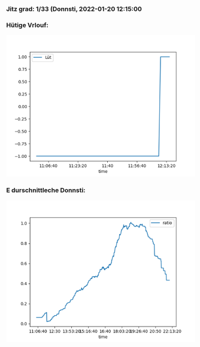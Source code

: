 ### Jitz grad: 1/33 (Donnsti, 2022-01-20 12:15:00

### Hütige Vrlouf:
![Graph](Today.png)

### E durschnittleche Donnsti:
![Graph](Donnsti.png)